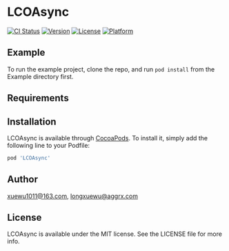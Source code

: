 # LCOAsync

[![CI Status](https://img.shields.io/travis/xuewu1011@163.com/LCOAsync.svg?style=flat)](https://travis-ci.org/xuewu1011@163.com/LCOAsync)
[![Version](https://img.shields.io/cocoapods/v/LCOAsync.svg?style=flat)](https://cocoapods.org/pods/LCOAsync)
[![License](https://img.shields.io/cocoapods/l/LCOAsync.svg?style=flat)](https://cocoapods.org/pods/LCOAsync)
[![Platform](https://img.shields.io/cocoapods/p/LCOAsync.svg?style=flat)](https://cocoapods.org/pods/LCOAsync)

## Example

To run the example project, clone the repo, and run `pod install` from the Example directory first.

## Requirements

## Installation

LCOAsync is available through [CocoaPods](https://cocoapods.org). To install
it, simply add the following line to your Podfile:

```ruby
pod 'LCOAsync'
```

## Author

xuewu1011@163.com, longxuewu@aggrx.com

## License

LCOAsync is available under the MIT license. See the LICENSE file for more info.
